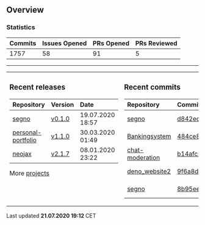 ## Overview

### Statistics

<!-- statistics starts -->
| Commits | Issues Opened | PRs Opened | PRs Reviewed |
| :- | :- | :- | :- |
| 1757 | 58 | 91 | 5 |
<!-- statistics ends -->

---

<table><tr><td valign="top">

### Recent releases

<!-- recent_releases starts -->
| Repository | Version | Date |
| :- | :- | :- |
| [segno](https://github.com/Keimeno/segno) | [v0.1.0](https://github.com/Keimeno/segno/releases/tag/v0.1.0) | 19.07.2020 18:57 |
| [personal-portfolio](https://github.com/Keimeno/personal-portfolio) | [v1.1.0](https://github.com/Keimeno/personal-portfolio/releases/tag/v1.1.0) | 30.03.2020 01:49 |
| [neojax](https://github.com/Keimeno/neojax) | [v2.1.7](https://github.com/Keimeno/neojax/releases/tag/v2.1.7) | 08.01.2020 23:22 |
<!-- recent_releases ends -->

More [projects](https://github.com/Keimeno?tab=repositories)

</td><td valign="top">

### Recent commits

<!-- recent_commits starts -->
| Repository | Commit | Date |
| :- | :- | :- |      
| [segno](https://github.com/Keimeno/segno) | [d842ede](https://github.com/Keimeno/segno/commit/d842ede48c9802ba87869ffae0287aaa278b36b5) | 21.07.2020 19:11 |
| [Bankingsystem](https://github.com/WHG-Students/Bankingsystem) | [484ce82](https://github.com/WHG-Students/Bankingsystem/commit/484ce82b67b574b843f5faa704a1147219c19edc) | 20.07.2020 20:46 |
| [chat-moderation](https://github.com/LuminuNET/chat-moderation) | [b14afc5](https://github.com/LuminuNET/chat-moderation/commit/b14afc5b377a63390ef840e7e0d9a47e88215c16) | 20.07.2020 20:12 |
| [deno_website2](https://github.com/denoland/deno_website2) | [9f6a8d5](https://github.com/denoland/deno_website2/commit/9f6a8d50903b779308323986987078ca4e4a0125) | 19.07.2020 19:48 |
| [segno](https://github.com/Keimeno/segno) | [8b95eef](https://github.com/Keimeno/segno/commit/8b95eef47de9774e71fdb88fb73427bde2678d6c) | 19.07.2020 18:53 |
<!-- recent_commits ends -->

</td></tr></table>

<p>
Last updated 
<b>
<!-- last_updated starts -->
21.07.2020 19:12
<!-- last_updated ends -->
</b>
CET
</p>
